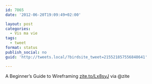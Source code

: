 ```yaml
---
id: 7865
date: '2012-06-20T19:09:49+02:00'

layout: post
categories:
  - Vis ma vie
tags:
  - tweet
format: status
publish_social: no
guid: 'http://tweets.local/?birdsite_tweet=215521857556848641'

---
```


A Beginner’s Guide to Wireframing [zite.to/Lx8syJ](http://zite.to/Lx8syJ) via @zite
